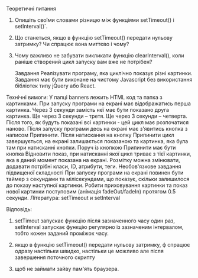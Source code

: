 Теоретичні питання

1. Опишіть своїми словами різницю між функціями setTimeout() і setInterval()`.
2. Що станеться, якщо в функцію setTimeout() передати нульову затримку? Чи спрацює вона миттєво і чому?
3. Чому важливо не забувати викликати функцію clearInterval(), коли раніше створений цикл запуску вам вже не потрібен?

    Завдання
    Реалізувати програму, яка циклічно показує різні картинки. Завдання має бути виконане на чистому Javascript без використання бібліотек типу jQuery або React.

Технічні вимоги:
У папці banners лежить HTML код та папка з картинками.
При запуску програми на екрані має відображатись перша картинка.
Через 3 секунди замість неї має бути показано друга картинка.
Ще через 3 секунди – третя.
Ще через 3 секунди – четверта.
Після того, як будуть показані всі картинки - цей цикл має розпочатися наново.
Після запуску програми десь на екрані має з'явитись кнопка з написом Припинити.
Після натискання на кнопку Припинити цикл завершується, на екрані залишається показаною та картинка, яка була там при натисканні кнопки.
Поруч із кнопкою Припинити має бути кнопка Відновити показ, при натисканні якої цикл триває з тієї картинки, яка в даний момент показана на екрані.
Розмітку можна змінювати, додавати потрібні класи, ID, атрибути, теги.
Необов'язкове завдання підвищеної складності
При запуску програми на екрані повинен бути таймер з секундами та мілісекундами, що показує, скільки залишилося до показу наступної картинки.
Робити приховування картинки та показ нової картинки поступовим (анімація fadeOut/fadeIn) протягом 0.5 секунди.
Література:
setTimeout и setInterval

Відповідь:

1. setTimout запускає функцію після зазначенного часу один раз, setInterval запускає функцію регулярно із зазначеним інтервалом, тобто
   кожен заданий проміжок часу.

2. якщо в функцію setTimeout() передати нульову затримку, ф спрацює одразу настільки швидко, настільки це можливо але після завершення поточного скрипту

3. щоб не займати зайву пам'ять браузера.

